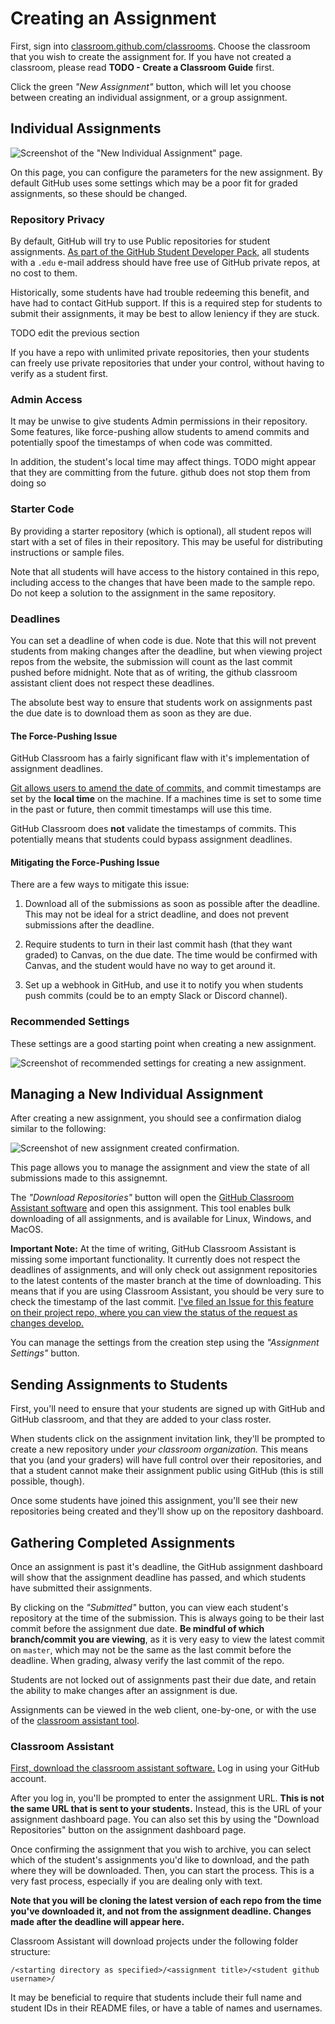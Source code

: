 # Creating an Assignment

First, sign into [classroom.github.com/classrooms][class-dash]. Choose the classroom that you wish to create the assignment for.
If you have not created a classroom, please read **TODO - Create a Classroom Guide** first.

Click the green _"New Assignment"_ button, which will let you choose between creating an individual assignment, or a group assignment.

## Individual Assignments

![Screenshot of the "New Individual Assignment" page.][screenshot-new-indiv]

On this page, you can configure the parameters for the new assignment.
By default GitHub uses some settings which may be a poor fit for graded
assignments, so these should be changed.

### Repository Privacy 

By default, GitHub will try to use Public repositories for student
assignments. 
[As part of the GitHub Student Developer Pack,][student-pack]
all students with a `.edu` e-mail address should have free use
of GitHub private repos, at no cost to them.

Historically, some students have had trouble redeeming this benefit, and have had
to contact GitHub support. If this is a required step for students to submit their assignments,
it may be best to allow leniency if they are stuck.

TODO edit the previous section

If you have a repo with unlimited private repositories, then your students can freely
use private repositories that under your control, without having to verify as a student first.

### Admin Access

It may be unwise to give students Admin permissions in their repository.
Some features, like force-pushing allow students to amend commits and potentially spoof
the timestamps of when code was committed.

In addition, the student's local time may affect things. TODO might appear that they are committing
from the future. github does not stop them from doing so

### Starter Code

By providing a starter repository (which is optional), all student repos will start with a set of 
files in their repository. This may be useful for distributing instructions or sample files.

Note that all students will have access to the history contained in this repo, including access
to the changes that have been made to the sample repo. Do not keep a solution to the assignment
in the same repository.

### Deadlines

You can set a deadline of when code is due. Note that this will not prevent students from making
changes after the deadline, but when viewing project repos from the website, the submission
will count as the last commit pushed before midnight. Note that as of writing, the github classroom
assistant client does not respect these deadlines.

The absolute best way to ensure that students work on assignments past the due date is to
download them as soon as they are due.

#### The Force-Pushing Issue

GitHub Classroom has a fairly significant flaw with it's implementation of assignment deadlines.

[Git allows users to amend the date of commits,](https://stackoverflow.com/questions/454734/how-can-one-change-the-timestamp-of-an-old-commit-in-git)
and commit timestamps are set by the **local time** on the machine.
If a machines time is set to some time in the past or future, then commit timestamps will use this time.

GitHub Classroom does **not** validate the timestamps of commits.
This potentially means that students could bypass assignment deadlines.

#### Mitigating the Force-Pushing Issue

There are a few ways to mitigate this issue:

1. Download all of the submissions as soon as possible after the deadline.
    This may not be ideal for a strict deadline, and does not prevent submissions after the deadline.

2. Require students to turn in their last commit hash (that they want graded) to Canvas, on the due date.
    The time would be confirmed with Canvas, and the student would have no way to get around it.

3. Set up a webhook in GitHub, and use it to notify you when students push commits (could be to an empty Slack or Discord channel).

### Recommended Settings

These settings are a good starting point when creating a new assignment.

![Screenshot of recommended settings for creating a new assignment.][screenshot-recommended-indiv]

## Managing a New Individual Assignment

After creating a new assignment, you should see a confirmation dialog similar to the following:

![Screenshot of new assignment created confirmation.][screenshot-assignment-confirm]

This page allows you to manage the assignment and view the state of all submissions made
to this assignemnt.

The _"Download Repositories"_ button will open the [GitHub Classroom Assistant software][classroom-assistant]
and open this assignment. This tool enables bulk downloading of all assignments,
and is available for Linux, Windows, and MacOS.

**Important Note:** At the time of writing, GitHub Classroom Assistant is missing some
important functionality. It currently does not respect the deadlines of assignments, and will
only check out assignment repositories to the latest contents of the master branch at the time
of downloading. This means that if you are using Classroom Assistant, you should be very sure
to check the timestamp of the last commit.
[I've filed an Issue for this feature on their project repo, where you can view the status of 
the request as changes develop.](https://github.com/education/classroom-assistant/issues/119)

You can manage the settings from the creation step using the
_"Assignment Settings"_ button.


## Sending Assignments to Students

First, you'll need to ensure that your students are signed up with GitHub and GitHub classroom, and that
they are added to your class roster.

When students click on the assignment invitation link, they'll be prompted to create a new repository
under _your classroom organization._ This means that you (and your graders) will have full control
over their repositories, and that a student cannot make their assignment public using GitHub
(this is still possible, though).

Once some students have joined this assignment, you'll see their new repositories being created
and they'll show up on the repository dashboard.

## Gathering Completed Assignments

Once an assignment is past it's deadline, the GitHub assignment dashboard will show that the
assignment deadline has passed, and which students have submitted their assignments.

By clicking on the _"Submitted"_ button, you can view each student's repository at the time
of the submission. This is always going to be their last commit before the assignment due date.
**Be mindful of which branch/commit you are viewing**, as it is very easy to view the latest commit
on `master`, which may not be the same as the last commit before the deadline.
When grading, alwasy verify the last commit of the repo.

Students are not locked out of assignments past their due date, and retain the ability to make changes
after an assignment is due.

Assignments can be viewed in the web client, one-by-one, or with the use of the [classroom assistant tool][classroom-assistant].

### Classroom Assistant

[First, download the classroom assistant software.][classroom-assistant] Log in using your GitHub account.

After you log in, you'll be prompted to enter the assignment URL. **This is not the same URL that is sent to your students.** Instead, this is the URL of your assignment dashboard page. You can
also set this by using the "Download Repositories" button on the assignment dashboard page.

Once confirming the assignment that you wish to archive, you can select which of the student's assignments you'd like to download, and the path where they will be downloaded. Then, you can start the process. This is a very fast process, especially if you are dealing only with text.

**Note that you will be cloning the latest version of each repo from the time you've downloaded it, and not from the assignment deadline. Changes made after the deadline will appear here.**

Classroom Assistant will download projects under the following folder structure:

```
/<starting directory as specified>/<assignment title>/<student github username>/
```
It may be beneficial to require that students include their full name and student IDs in their README files,
or have a table of names and usernames.

[class-dash]: https://classroom.github.com/classrooms
[screenshot-new-indiv]: img/new-individual-assignment.png
[screenshot-recommended-indiv]: img/indiv-recommended.png
[screenshot-assignment-confirm]: img/assignment-confirmation.png
[student-pack]: https://education.github.com/pack
[classroom-assistant]: https://classroom.github.com/assistant
